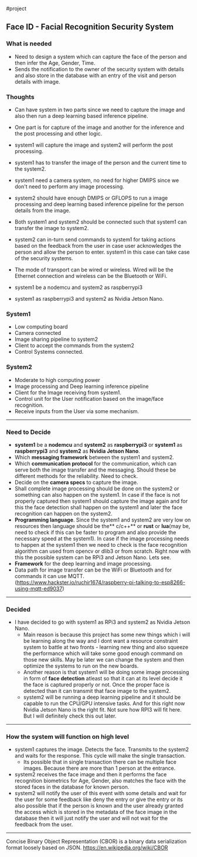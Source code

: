 #project

## Face ID - Facial Recognition Security System
### What is needed
- Need to design a system which can capture the face of the person and then infer the Age, Gender, Time. 
- Sends the notification to the owner of the security system with details and also store in the database with an entry of the visit and person details with image.

### Thoughts
- Can have system in two parts since we need to capture the image and also then run a deep learning based inference pipeline.
- One part is for capture of the image and another for the inference and the post processing and other logic.
- system1 will capture the image and system2 will perform the post processing.
- system1 has to transfer the image of the person and the current time to the system2.
- system1 need a camera system, no need for higher DMIPS since we don't need to perform any image processing.
- system2 should have enough DMIPS or GFLOPS to run a image processing and deep learning based inference pipeline for the person details from the image.
- Both system1 and system2 should be connected such that system1 can transfer the image to system2.
- system2 can in-turn send commands to system1 for taking actions based on the feedback from the user in case user acknowledges the person and allow the person to enter. system1 in this case can take case of the security systems.
- The mode of transport can be wired or wireless. Wired will be the Ethernet connection and wireless can be the Bluetooth or WiFi.


- system1 be a nodemcu and system2 as raspberrypi3
- system1 as raspberrypi3 and system2 as Nvidia Jetson Nano.


### System1
- Low computing board
- Camera connected
- Image sharing pipeline to system2
- Client to accept the commands from the system2
- Control Systems connected.

### System2
- Moderate to high computing power 
- Image processing and Deep learning inference pipeline
- Client for the Image receiving from system1.
- Control unit for the User notification based on the image/face recognition.
- Receive inputs from the User via some mechanism.

---

### Need to Decide
- **system1** be a **nodemcu** and **system2** as **raspberrypi3** or **system1** as **raspberrypi3** and **system2** as **Nvidia Jetson Nano**.
- Which **messaging framework** between the system1 and system2.
- Which **communication protocol** for the communication, which can serve both the image transfer and the messaging. Should these be different methods for the reliability. Need to check.
- Decide on the **camera specs** to capture the image. 
- Shall complete image processing should be done on the system2 or something can also happen on the system1. In case if the face is not properly captured then system1 should capture the image again and for this the face detection shall happen on the system1 and later the face recognition can happen on the system2.
- **Programming language**. Since the system1 and system2 are very low on resources then language should be the** c/c++** or **rust** or **lua**(may be, need to check if this can be faster to program and also provide the necessary speed at the system1). In case if the image processing needs to happen at the system1 then we need to check is the face recognition algorithm can used from opencv or dlib3 or from scratch. Right now with this the possible system can be RPi3 and Jetson Nano. Lets see.
- **Framework** for the deep learning and image processing.
- Data path for image transfer can be the WiFi or Bluetooth and for commands it can use MQTT. (https://www.hackster.io/ruchir1674/raspberry-pi-talking-to-esp8266-using-mqtt-ed9037)

--- 

### Decided
- I have decided to go with system1 as RPi3 and system2 as Nvidia Jetson Nano.
	- Main reason is because this project has some new things which i will be learning along the way and I dont want a resource constraint system to battle at two fronts - learning new thing and also squeeze the performance which will take some good enough command on those new skills. May be later we can change the system and then optimize the systems to run on the new boards.
	- Another reason is that system1 will be doing some image processing in form of **face detection** atleast so that it can at its level decide it the face is captured properly or not. Once the proper face is detected than it can transmit that face image to the system2.
	- system2 will be running a deep learning pipeline and it should be capable to run the CPU/GPU intensive tasks. And for this right now Nvidia Jetson Nano is the right fit. Not sure how RPI3 will fit here. But I will definitely check this out later.

---

### How the system will function on high level
- system1 captures the image. Detects the face. Transmits to the system2 and waits for the response. This cycle will make the single transaction. 
	- Its possible that in single transaction there can be multiple face images. Because there are more than 1 person at the entrance.
- system2 receives the face image and then it performs the face recognition biometrics for Age, Gender, also matches the face with the stored faces in the database for known person.
- system2 will notify the user of this event with some details and wait for the user for some feedback like deny the entry or give the entry or its also possible that if the person is known and the user already granted the access which is stored in the metadata of the face image in the database then it will just notify the user and will not wait for the feedback from the user.

---

Concise Binary Object Representation (CBOR) is a binary data serialization format loosely based on JSON. https://en.wikipedia.org/wiki/CBOR
